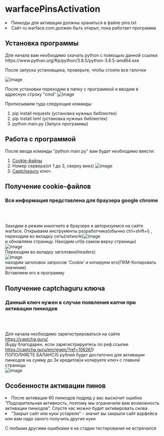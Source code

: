 # warfacePinsActivation

<li>Пинкоды для активации должны храниться в файле pins.txt</li>
<li>Сайт ru.warface.com должен быть открыт, пока работает программа</li>

<h2>Установка программы</h2>

<p>Для начала вам необходимо скачать python с помощью данной ссылки: https://www.python.org/ftp/python/3.8.5/python-3.8.5-amd64.exe</p>
После запуска установщика, проверьте, чтобы стояли все галочки

![image](https://user-images.githubusercontent.com/48911064/137741630-949eca39-fc32-4642-b0b5-189c2d05e258.png)

После установки переходим в папку с программой и вводим в адресную строку "cmd"
![image](https://user-images.githubusercontent.com/48911064/137742862-b611020c-6264-4731-b5f5-590b1d1446ba.png)

Прописываем туда следующие команды:
1. pip install requests (установка нужных библиотек)
2. pip install lxml (установка нужных библиотек)
3. python main.py (Запуск программы)

<h2>Работа с программой</h2>
После ввода команды "python main.py" вам будет необходимо ввести:

1. <a href='#cookie'>Cookie-файлы</a>
2. Номер сервера(от 1 до 3, сверху вниз) ![image](https://user-images.githubusercontent.com/48911064/137755294-afae7966-47cb-4ced-a254-b0699806a85f.png) 
3. <a href='#captchaguru'>Captchaguru</a> ключ


<h2 name='cookie'>Получение cookie-файлов</h2>
<h3>Вся информация представлена для браузера google chrome</h3>
<br><br>

 Заходим в режим инкогнито в браузере и авторизуемся на сайте warface. Открываем инструменты разработчика(обычно ctrl+shift+i)
, переходим во вкладку сеть(network)![image](https://user-images.githubusercontent.com/48911064/137767184-a7a95625-b618-44ee-9cf8-85766db5495c.png)<br> и обновляем страницу. Находим url(в самом верху страницы) 
<br>
![image](https://user-images.githubusercontent.com/48911064/137767648-bec12a09-6a62-4050-a35c-e8f772566a3f.png)
<br>
Переходим во вкладку заголовки(headers)<br>![image](https://user-images.githubusercontent.com/48911064/137769461-7d5242d2-60eb-4496-867a-c687e920be8d.png)<br>
находим заголовок запросов 'Cookie' и копируем его(ПКМ-Копировать значение)<br>
Вставляем его в программу

<h2 name='captchaguru'>Получение captchaguru ключа</h2>
<h3>Данный ключ нужен в случае появления капчи при активации пинкодов</h3>
<br><br>

Для начала необходимо зарегистрироваться на сайте https://captcha.guru/<br> (Буду благодарен, если зарегистрируетесь по реф.ссылке https://captcha.guru/en/regen/?ref=106261)<br>
ПОПОЛНЯЕТЕ БАЛАНС(5 рублей будет достаточно для активации пинкодов на сумму до 3к кредитов)и копируете ключ с главной страницы<br>
![image](https://user-images.githubusercontent.com/48911064/137770696-696f377a-05cf-4269-b949-c4732f03e714.png)

<h2>Особенности активации пинов</h2>
<li>После активации 60 пинкодов подряд у вас выскочит ошибка "Подозрительная активность, поэтому мы ограничили вам возможность активации пинкодов". Спустя час можно будет активировать снова</li>
<li>"Закрыт сайт или куки устарели" - значит вы закрыли сайт варфейса или вам надо заного получить другие куки</li>

С любыми другими ошибками я на стадии тестирования не встречался
